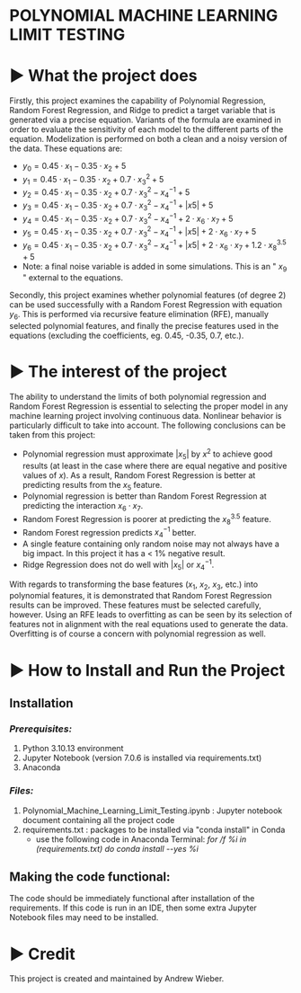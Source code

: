 # POLYNOMIAL MACHINE LEARNING LIMIT TESTING

# ► What the project does

Firstly, this project examines the capability of Polynomial Regression, Random Forest Regression, and Ridge to predict a target variable that is generated via a precise equation. Variants of the formula are examined in order to evaluate the sensitivity of each model to the different parts of the equation. Modelization is performed on both a clean and a noisy version of the data. These equations are:
- $y_0 = 0.45 \cdot x_1 - 0.35 \cdot x_2 + 5$<br>
- $y_1 = 0.45 \cdot x_1 - 0.35 \cdot x_2 + 0.7 \cdot x_3^2 + 5$<br>
- $y_2 = 0.45 \cdot x_1 - 0.35 \cdot x_2 + 0.7 \cdot x_3^2 - x_4^{-1} + 5$<br>
- $y_3 = 0.45 \cdot x_1 - 0.35 \cdot x_2 + 0.7 \cdot x_3^2 - x_4^{-1} + |x5| + 5$<br>
- $y_4 = 0.45 \cdot x_1 - 0.35 \cdot x_2 + 0.7 \cdot x_3^2 - x_4^{-1} + 2 \cdot x_6 \cdot x_7 + 5$<br>
- $y_5 = 0.45 \cdot x_1 - 0.35 \cdot x_2 + 0.7 \cdot x_3^2 - x_4^{-1} + |x5| + 2 \cdot  x_6 \cdot x_7 + 5$<br>
- $y_6 = 0.45 \cdot x_1 - 0.35 \cdot x_2 + 0.7 \cdot x_3^2 - x_4^{-1} + |x5| + 2 \cdot  x_6 \cdot x_7 + 1.2 \cdot x_8^{3.5} + 5$
- Note: a final noise variable is added in some simulations. This is an " $x_9$ " external to the equations.

Secondly, this project examines whether polynomial features (of degree 2) can be used successfully with a Random Forest Regression with equation $y_6$. This is performed via recursive feature elimination (RFE), manually selected polynomial features, and finally the precise features used in the equations (excluding the coefficients, eg. 0.45, -0.35, 0.7, etc.).

# ► The interest of the project

The ability to understand the limits of both polynomial regression and Random Forest Regression is essential to selecting the proper model in any machine learning project involving continuous data. Nonlinear behavior is particularly difficult to take into account. The following conclusions can be taken from this project:
- Polynomial regression must approximate $|x_5|$ by $x^2$ to achieve good results (at least in the case where there are equal negative and positive values of $x$). As a result, Random Forest Regression is better at predicting results from the $x_5$ feature.
- Polynomial regression is better than Random Forest Regression at predicting the interaction $x_6 \cdot x_7$.
- Random Forest Regression is poorer at predicting the $x_8^{3.5}$ feature.
- Random Forest regression predicts $x_4^{-1}$ better.
- A single feature containing only random noise may not always have a big impact. In this project it has a < 1% negative result.
- Ridge Regression does not do well with $|x_5|$ or $x_4^{-1}$.

With regards to transforming the base features ($x_1$, $x_2$, $x_3$, etc.) into polynomial features, it is demonstrated that Random Forest Regression results can be improved. These features must be selected carefully, however. Using an RFE leads to overfitting as can be seen by its selection of features not in alignment with the real equations used to generate the data. Overfitting is of course a concern with polynomial regression as well.

# ► How to Install and Run the Project

## Installation

### *Prerequisites:*
1.	Python 3.10.13 environment
2.	Jupyter Notebook (version 7.0.6 is installed via requirements.txt)
3.	Anaconda
   
### *Files:*
1.	Polynomial_Machine_Learning_Limit_Testing.ipynb : Jupyter notebook document containing all the project code
2.	requirements.txt : packages to be installed via "conda install" in Conda
     -	use the following code in Anaconda Terminal: *for /f %i in (requirements.txt) do conda install --yes %i*

## Making the code functional:
The code should be immediately functional after installation of the requirements. If this code is run in an IDE, then some extra Jupyter Notebook files may need to be installed.

# ► Credit
This project is created and maintained by Andrew Wieber.
